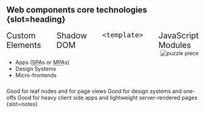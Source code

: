 ## Web components core technologies {slot=heading}

<div id="technologies">
  <figure-img src="images/code.svg" alt="angle brackets, representing html code" height="150">Custom Elements</figure-img>
  <figure-img src="images/container.svg" alt="hexagon, representing encapsulation" height="150">Shadow DOM</figure-img>
  <figure-img src="images/stack.svg" alt="stacked platforms, representing templates" width="150"><code>&lt;template></code></figure-img>
  <figure-img src="images/ship.svg" alt="cargo ship, representing modules" height="150">JavaScript Modules</figure-img>
</div>

<div id="uses" reveal>

  - Apps (<abbr title="single page application">SPA</abbr>s or <abbr 
    title="multipage application">MPA</abbr>s)
  - Design Systems
  - Micro-frontends

  <img alt="puzzle piece"
       src="images/puzzle.svg">
</div>

Good for leaf nodes and for page views
Good for design systems and one-offs
Good for heavy client side apps and lightweight server-rendered pages
{slot=notes}

<style>
p { display: contents; }

#technologies {
  display: flex;
  place-content: start center;
  max-width: 100%;
  margin-inline: auto;
  gap: 40px;
}

figure-img {
  --caption-align: center;
  --margin: 0;
  font-size: 1.5em;
}

@media (width <= 500px) {
  #technologies {
    gap: 10px;
  }
  figure-img {
    scale: .75;
  }
}

#uses {
  display: flex;
  justify-content: space-between;
  align-items: center;
}

#uses img {
  max-height: 40vh;
  aspect-ratio: 1;
}
</style>
